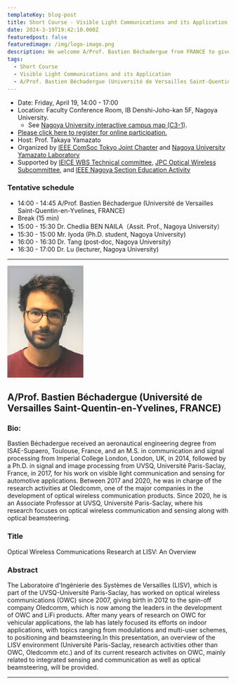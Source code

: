 ```yaml
---
templateKey: blog-post
title: Short Course - Visible Light Communications and its Application
date: 2024-3-19T19:42:10.000Z
featuredpost: false
featuredimage: /img/logo-image.png
description: We welcome A/Prof. Bastien Béchadergue from FRANCE to give a short course on Visible Light Communications. This event is organized by IEEE ComSoc Tokyo Joint Chapter and Yamazato Laboratory, Nagoya University, and supported by IEICE WBS Technical Committee, JPC Optical Wireless Subcommittee and IEEE Nagoya Section Education Activity.
tags:
  - Short Course
  - Visible Light Communications and its Application
  - A/Prof. Bastien Béchadergue (Université de Versailles Saint-Quentin-en-Yvelines, FRANCE)
---
```


- Date: Friday, April 19, 14:00 - 17:00
- Location: Faculty Conference Room, IB Denshi-Joho-kan 5F, Nagoya University.
  - See [Nagoya University interactive campus map (C3-1)](https://www.nagoya-u.ac.jp/extra/map/index.html).
- [Please click here to register for online participation.](https://forms.gle/qouZzWsWW5XXdreG9)
- Host: Prof. Takaya Yamazato
- Organized by [IEEE ComSoc Tokyo Joint Chapter](https://yamazato.nuee.nagoya-u.ac.jp/IEEE-ComSoc-Tokyo-Joint-Chapter/) and [Nagoya University Yamazato Laboratory](https://yamazato.nuee.nagoya-u.ac.jp/en/)
- Supported by [IEICE WBS Technical committee](https://www.ieice.org/~wbs/), [JPC Optical Wireless Subcommittee](http://j-photonics.org/vlca/en/), and [IEEE Nagoya Section Education Activity](https://ieee-jp.org/section/nagoya/)


### Tentative schedule

- 14:00 - 14:45 A/Prof. Bastien Béchadergue (Université de Versailles Saint-Quentin-en-Yvelines, FRANCE)
- Break (15 min)
- 15:00 - 15:30 Dr. Chedlia BEN NAILA（Assit. Prof., Nagoya University）
- 15:30 - 15:00 Mr. Iyoda (Ph.D. student, Nagoya University)
- 16:00 - 16:30 Dr. Tang (post-doc, Nagoya University)
- 16:30 - 17:00 Dr. Lu (lecturer, Nagoya University)

---

![A/Prof. Bastien Béchadergue (Université de Versailles Saint-Quentin-en-Yvelines, FRANCE)](Bastien-Bechadergue.png)

## A/Prof. Bastien Béchadergue (Université de Versailles Saint-Quentin-en-Yvelines, FRANCE)

### Bio:

Bastien Béchadergue received an aeronautical engineering degree from ISAE-Supaero, Toulouse, France, and an M.S. in communication and signal processing from Imperial College London, London, UK, in 2014, followed by a Ph.D. in signal and image processing from UVSQ, Université Paris-Saclay, France, in 2017, for his work on visible light communication and sensing for automotive applications. Between 2017 and 2020, he was in charge of the research activities at Oledcomm, one of the major companies in the development of optical wireless communication products. Since 2020, he is an Associate Professor at UVSQ, Université Paris-Saclay, where his research focuses on optical wireless communication and sensing along with optical beamsteering.

### Title

Optical Wireless Communications Research at LISV: An Overview

### Abstract

The Laboratoire d'Ingénierie des Systèmes de Versailles (LISV), which is part of the UVSQ-Université Paris-Saclay, has worked on optical wireless communications (OWC) since 2007, giving birth in 2012 to the spin-off company Oledcomm, which is now among the leaders in the development of OWC and LiFi products. After many years of research on OWC for vehicular applications, the lab has lately focused its efforts on indoor applications, with topics ranging from modulations and multi-user schemes, to positioning and beamsteering.In this presentation, an overview of the LISV environment (Université Paris-Saclay, research activities other than OWC, Oledcomm etc.) and of its current research activites on OWC, mainly related to integrated sensing and communication as well as optical beamsteering, will be provided.

---
